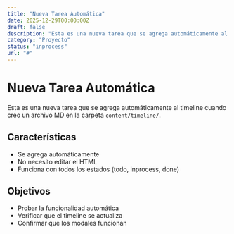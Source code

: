 ```yaml
---
title: "Nueva Tarea Automática"
date: 2025-12-29T00:00:00Z
draft: false
description: "Esta es una nueva tarea que se agrega automáticamente al timeline"
category: "Proyecto"
status: "inprocess"
url: "#"
---
```


# Nueva Tarea Automática

Esta es una nueva tarea que se agrega automáticamente al timeline cuando creo un archivo MD en la carpeta `content/timeline/`.

## Características

- Se agrega automáticamente
- No necesito editar el HTML
- Funciona con todos los estados (todo, inprocess, done)

## Objetivos

- Probar la funcionalidad automática
- Verificar que el timeline se actualiza
- Confirmar que los modales funcionan
